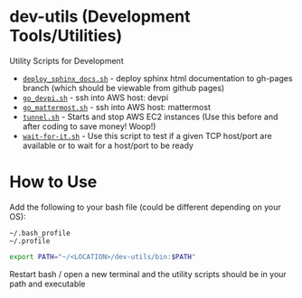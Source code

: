 # dev-utils (Development Tools/Utilities)
Utility Scripts for Development 

* [`deploy_sphinx_docs.sh`](https://github.com/JTarball/dev-utils/blob/master/bin/deploy_sphinx_docs.sh) - deploy sphinx html documentation to gh-pages branch (which should be viewable from github pages)
* [`go_devpi.sh`](https://github.com/JTarball/dev-utils/blob/master/bin/go_devpi.sh) - ssh into AWS host: devpi
* [`go_mattermost.sh`](https://github.com/JTarball/dev-utils/blob/master/bin/go_mattermost.sh) - ssh into AWS host: mattermost
* [`tunnel.sh`](https://github.com/JTarball/dev-utils/blob/master/bin/tunnel.sh) - Starts and stop AWS EC2 instances (Use this before and after coding to save money! Woop!)
* [`wait-for-it.sh`](https://github.com/JTarball/dev-utils/blob/master/bin/wait-for-it.sh) - Use this script to test if a given TCP host/port are available or to wait for a host/port to be ready


# How to Use

Add the following to your bash file (could be different depending on your OS):

```
~/.bash_profile
~/.profile
```

```bash
export PATH="~/<LOCATION>/dev-utils/bin:$PATH"
```

Restart bash / open a new terminal and the utility scripts should be in your path and executable 
